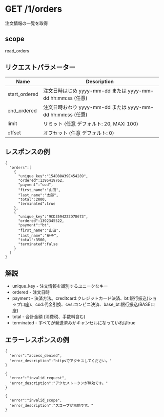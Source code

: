 # GET /1/orders

注文情報の一覧を取得

## scope

read_orders

## リクエストパラメーター

| Name          | Description                                                 |
|---------------|-------------------------------------------------------------|
| start_ordered | 注文日時はじめ yyyy-mm-dd または yyyy-mm-dd hh:mm:ss (任意) |
| end_ordered   | 注文日時おわり yyyy-mm-dd または yyyy-mm-dd hh:mm:ss (任意) |
| limit         | リミット (任意 デフォルト: 20, MAX: 100)                    |
| offset        | オフセット (任意 デフォルト: 0)                             |

## レスポンスの例
```
{
  "orders":[
    {
      "unique_key":"154D88A39E454289",
      "ordered":1396419762,
      "payment":"cod",
      "first_name":"山田",
      "last_name":"太郎",
      "total":2000,
      "terminated":true
    },
    {
      "unique_key":"9CD3594222D78673",
      "ordered":1392345522,
      "payment":"bt",
      "first_name":"山田",
      "last_name":"花子",
      "total":3500,
      "terminated":false
    }
  ]
}
```

## 解説

* unique_key - 注文情報を識別するユニークなキー
* ordered - 注文日時
* payment - 決済方法。creditcard:クレジットカード決済、bt:銀行振込(ショップ口座)、cod:代金引換、cvs:コンビニ決済、base_bt:銀行振込(BASE口座)
* total - 合計金額 (消費税、手数料含む)
* terminated - すべてが発送済みかキャンセルになっていればtrue

## エラーレスポンスの例

```
{
  "error":"access_denied",
  "error_description":"httpsでアクセスしてください。"
}
```
```
{
  "error":"invalid_request",
  "error_description":"アクセストークンが無効です。"
}
```
```
{
  "error":"invalid_scope",
  "error_description":"スコープが無効です。"
}
```
